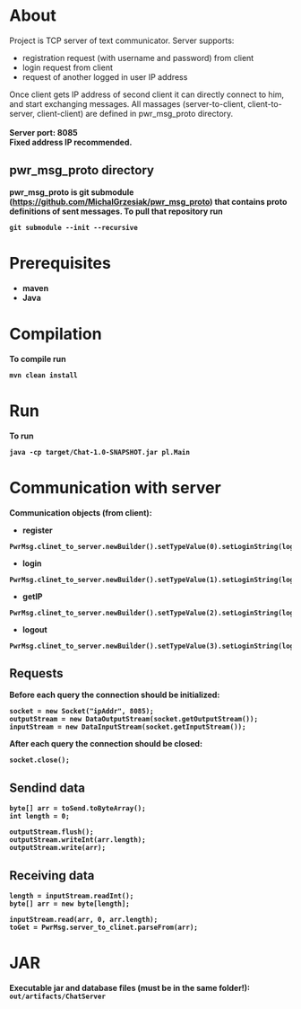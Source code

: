 # About
Project is TCP server of text communicator.
Server supports:
- registration request (with username and password) from client 
- login request from client
- request of another logged in user IP address

Once client gets IP address of second client it can directly connect to him, and 
start exchanging messages.
All massages (server-to-client, client-to-server, client-client) are defined in pwr_msg_proto directory.
<br>
<br>
<b>Server port: 8085</b>
<br><b>Fixed address IP recommended.
## pwr_msg_proto directory 
pwr_msg_proto is git submodule (https://github.com/MichalGrzesiak/pwr_msg_proto)
that contains proto definitions of sent messages.
To pull that repository run
```
git submodule --init --recursive
```

# Prerequisites
- maven 
- Java


# Compilation
To compile run 
```
mvn clean install
```


# Run
To run 
```
java -cp target/Chat-1.0-SNAPSHOT.jar pl.Main
```

# Communication with server
Communication objects (from client):
- register
```
PwrMsg.clinet_to_server.newBuilder().setTypeValue(0).setLoginString(login).setPasswordString(password).build();
```
- login
```
PwrMsg.clinet_to_server.newBuilder().setTypeValue(1).setLoginString(login).setPasswordString(password).build();
```
- getIP
```
PwrMsg.clinet_to_server.newBuilder().setTypeValue(2).setLoginString(login).build();
```
- logout
```
PwrMsg.clinet_to_server.newBuilder().setTypeValue(3).setLoginString(login).build();
```

## Requests
Before each query the connection should be initialized:
````
socket = new Socket("ipAddr", 8085);
outputStream = new DataOutputStream(socket.getOutputStream());
inputStream = new DataInputStream(socket.getInputStream());
````
After each query the connection should be closed:
````
socket.close();
````

## Sendind data
````
byte[] arr = toSend.toByteArray();
int length = 0;

outputStream.flush();
outputStream.writeInt(arr.length);
outputStream.write(arr);
````

## Receiving data
````
length = inputStream.readInt();
byte[] arr = new byte[length];

inputStream.read(arr, 0, arr.length);
toGet = PwrMsg.server_to_clinet.parseFrom(arr);
````

# JAR
Executable jar and database files (must be in the same folder!): 
``
out/artifacts/ChatServer
``